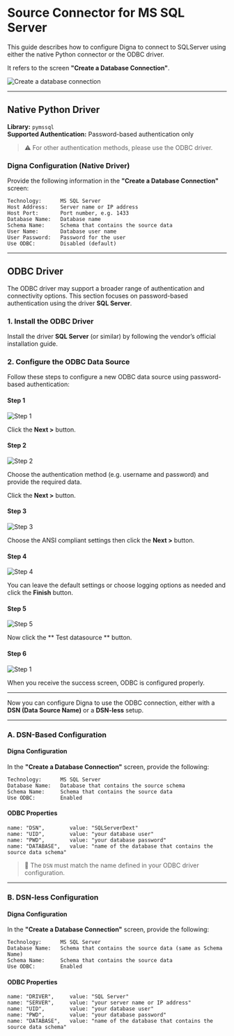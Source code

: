 # Source Connector for MS SQL Server

This guide describes how to configure Digna to connect to SQLServer using either the native Python connector or the ODBC driver.

It refers to the screen **"Create a Database Connection"**.

![Create a database connection](images/data_source_config_input_mask.png)

---

## Native Python Driver

**Library:** `pymssql`  
**Supported Authentication:** Password-based authentication only

> ⚠️ For other authentication methods, please use the ODBC driver.

### Digna Configuration (Native Driver)

Provide the following information in the **"Create a Database Connection"** screen:

```
Technology:      MS SQL Server
Host Address:    Server name or IP address
Host Port:       Port number, e.g. 1433
Database Name:   Database name
Schema Name:     Schema that contains the source data
User Name:       Database user name
User Password:   Password for the user
Use ODBC:        Disabled (default)
```

---

## ODBC Driver

The ODBC driver may support a broader range of authentication and connectivity options. This section focuses on password-based authentication using the driver **SQL Server**.

### 1. Install the ODBC Driver

Install the driver **SQL Server** (or similar) by following the vendor’s official installation guide.

### 2. Configure the ODBC Data Source

Follow these steps to configure a new ODBC data source using password-based authentication:

#### Step 1
![Step 1](images/sqlserver/create_odbc_data_source_step1.png)

Click the **Next >** button.

#### Step 2
![Step 2](images/sqlserver/create_odbc_data_source_step2.png)

Choose the authentication method (e.g. username and password)
and provide the required data.

Click the **Next >** button.

#### Step 3
![Step 3](images/sqlserver/create_odbc_data_source_step3.png)

Choose the ANSI compliant settings then click the **Next >** button.

#### Step 4
![Step 4](images/sqlserver/create_odbc_data_source_step4.png)

You can leave the default settings or choose logging options as needed 
and click the **Finish** button. 

#### Step 5
![Step 5](images/sqlserver/create_odbc_data_source_step5.png)

Now click the ** Test datasource ** button.

#### Step 6
![Step 1](images/sqlserver/create_odbc_data_source_step6.png)

When you receive the success screen, ODBC is configured properly.

---

Now you can configure Digna to use the ODBC connection, either with a **DSN (Data Source Name)** or a **DSN-less** setup.

---

### A. DSN-Based Configuration

#### Digna Configuration

In the **"Create a Database Connection"** screen, provide the following:

```
Technology:      MS SQL Server
Database Name:   Database that contains the source schema
Schema Name:     Schema that contains the source data
Use ODBC:        Enabled
```

#### ODBC Properties

```
name: "DSN",        value: "SQLServerDext"
name: "UID",        value: "your database user"
name: "PWD",        value: "your database password"
name: "DATABASE",   value: "name of the database that contains the source data schema"

```

> 🔹 The `DSN` must match the name defined in your ODBC driver configuration.

---

### B. DSN-less Configuration

#### Digna Configuration

In the **"Create a Database Connection"** screen, provide the following:

```
Technology:      MS SQL Server
Database Name:   Schema that contains the source data (same as Schema Name)
Schema Name:     Schema that contains the source data
Use ODBC:        Enabled
```

#### ODBC Properties

```
name: "DRIVER",     value: "SQL Server"
name: "SERVER",     value: "your server name or IP address"
name: "UID",        value: "your database user"
name: "PWD",        value: "your database password"
name: "DATABASE",   value: "name of the database that contains the source data schema"
```
